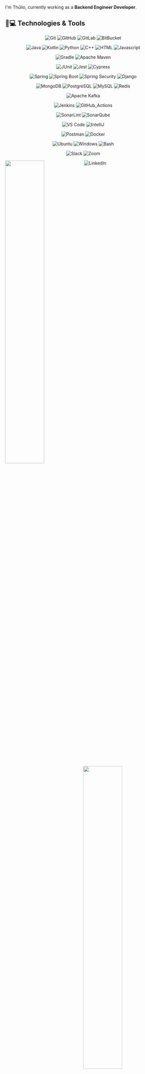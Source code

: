 I'm Thúlio, currently working as a __Backend Engineer Developer__.

## 🚀💻 Technologies & Tools

<center>

  ![Git](https://img.shields.io/badge/Git-Git?style=flat-square&logo=git&color=111111)
  ![GitHub](https://img.shields.io/badge/GitHub-GitHub?style=flat-square&logo=github&color=111111)
  ![GitLab](https://img.shields.io/badge/GitLab-GitLab?style=flat-square&logo=gitlab&color=111111)
  ![BitBucket](https://img.shields.io/badge/BitBucket-BitBucket?style=flat-square&logo=bitbucket&color=111111)

  ![Java](https://img.shields.io/badge/Java-Java?style=flat-square&logo=openjdk&color=111111)
  ![Kotlin](https://img.shields.io/badge/Kotlin-Kotlin?style=flat-square&logo=kotlin&color=111111)
  ![Python](https://img.shields.io/badge/Python-Python?style=flat-square&logo=python&color=111111)
  ![C++](https://img.shields.io/badge/C++-C++?style=flat-square&logo=cplusplus&color=111111)
  ![HTML](https://img.shields.io/badge/HTML-HTML?style=flat-square&logo=html5&color=111111)
  ![Javascript](https://img.shields.io/badge/Javascript-javascript?style=flat-square&logo=javascript&color=111111)

  ![Gradle](https://img.shields.io/badge/Gradle-Gradle?style=flat-square&logo=spring&color=111111)
  ![Apache Maven](https://img.shields.io/badge/Apacha_Maven-Apache_Maven?style=flat-square&logo=apachemaven&color=111111)

  ![JUnit](https://img.shields.io/badge/JUnit-JUnit?style=flat-square&logo=junit5&color=111111)
  ![Jest](https://img.shields.io/badge/Jest-Jest?style=flat-square&logo=jest&color=111111)
  ![Cypress](https://img.shields.io/badge/Cypress-Cypress?style=flat-square&logo=cypress&color=111111)

  ![Spring](https://img.shields.io/badge/Spring-Spring?style=flat-square&logo=spring&color=111111&logoColor=green)
  ![Spring Boot](https://img.shields.io/badge/Spring_Boot-Spring_Boot?style=flat-square&logo=springboot&color=111111&logoColor=green)
  ![Spring Security](https://img.shields.io/badge/Spring_Security-Spring_Security?style=flat-square&logo=springsecurity&color=111111&logoColor=green)
  ![Django](https://img.shields.io/badge/Django-Django?style=flat-square&logo=django&color=111111)

  ![MongoDB](https://img.shields.io/badge/MongoDB-MongoDB?style=flat-square&logo=mongodb&color=111111&logoColor=47A248)
  ![PostgreSQL](https://img.shields.io/badge/PostgreSQL-PostgreSQL?style=flat-square&logo=postgresql&color=111111&logoColor=4169E1)
  ![MySQL](https://img.shields.io/badge/MySQL-MySQL?style=flat-square&logo=mysql&color=111111&logoColor=4479A1)
  ![Redis](https://img.shields.io/badge/Redis-Redis?style=flat-square&logo=redis&color=111111&logoColor=DC382D)

  ![Apache Kafka](https://img.shields.io/badge/Apache_Kafka-Apacha_Kafka?style=flat-square&logo=apachekafka&color=111111&logoColor=white)

  ![Jenkins](https://img.shields.io/badge/Jenkins-Jenkins?style=flat-square&logo=jenkins&color=111111)
  ![GitHub_Actions](https://img.shields.io/badge/GitHub_Actions-GitHub_Actions?style=flat-square&logo=githubactions&color=111111)

  ![SonarLint](https://img.shields.io/badge/SonarLint-SonarLint?style=flat-square&logo=sonarlint&color=111111)
  ![SonarQube](https://img.shields.io/badge/SonarQube-SonarQube?style=flat-square&logo=sonarqube&color=111111)

  ![VS Code](https://img.shields.io/badge/VS_Code-VS_Code?style=flat-square&logo=visual-studio-code&color=111111&logoColor=blue)
  ![IntelliJ](https://img.shields.io/badge/-IntelliJ%20IDEA-black?style=flat-square&logo=jetbrains&color=111111)

  ![Postman](https://img.shields.io/badge/Postman-black?style=flat-square&logo=postman&color=111111)
  ![Docker](https://img.shields.io/badge/Docker-Docker?style=flat-square&logo=docker&color=111111&logoColor=blue)

  ![Ubuntu](https://img.shields.io/badge/Ubuntu-Ubuntu?style=flat-square&logo=ubuntu&color=111111&logoColor=E95420)
  ![Windows](https://img.shields.io/badge/Windows-Windows?style=flat-square&logo=windows&color=111111&logoColor=white)
  ![Bash](https://img.shields.io/badge/Bash-Bash?style=flat-square&logo=gnubash&color=111111&logoColor=4EAA25)

  ![Slack](https://img.shields.io/badge/Slack-Slack?style=flat-square&logo=slack&color=111111&logoColor=FFFFFF)
  ![Zoom](https://img.shields.io/badge/Zoom-Zoom?style=flat-square&logo=zoom&color=111111&logoColor=0B5CFF)

</center>

  <picture>
      <img align="left" width="50%" src="https://github-readme-stats.vercel.app/api?username=thuliomattheus&theme=transparent&show_icons=true">
  </picture>
  
  <picture>
      <img align="right" width="50%" src="https://github-readme-stats.vercel.app/api/top-langs/?username=thuliomattheus&theme=transparent&size_weight=0.5&count_weight=0.5\&layout=compact">
  </picture>

![LinkedIn](https://img.shields.io/badge/LinkedIn-LinkedIn?style=flat-square&logo=linkedin&color=111111&logoColor=0A66C2)
